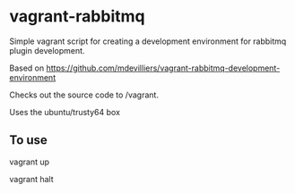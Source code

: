 vagrant-rabbitmq
================

Simple vagrant script for creating a development environment for rabbitmq plugin development.

Based on https://github.com/mdevilliers/vagrant-rabbitmq-development-environment

Checks out the source code to /vagrant.

Uses the ubuntu/trusty64 box

To use
------
vagrant up

vagrant halt

